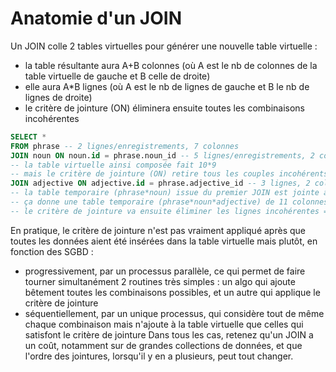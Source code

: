 # Anatomie d'un JOIN
Un JOIN colle 2 tables virtuelles pour générer une nouvelle table virtuelle :
- la table résultante aura A+B colonnes (où A est le nb de colonnes de la table virtuelle de gauche et B celle de droite)
- elle aura A*B lignes (où A est le nb de lignes de gauche et B le nb de lignes de droite)
- le critère de jointure (ON) éliminera ensuite toutes les combinaisons incohérentes
```sql
SELECT *
FROM phrase -- 2 lignes/enregistrements, 7 colonnes
JOIN noun ON noun.id = phrase.noun_id -- 5 lignes/enregistrements, 2 colonnes
-- la table virtuelle ainsi composée fait 10*9
-- mais le critère de jointure (ON) retire tous les couples incohérents => 2 lignes
JOIN adjective ON adjective.id = phrase.adjective_id -- 3 lignes, 2 colonnes
-- la table temporaire (phrase*noun) issue du premier JOIN est jointe à adjective
-- ça donne une table temporaire (phrase*noun*adjective) de 11 colonnes et 6 lignes
-- le critère de jointure va ensuite éliminer les lignes incohérentes => 2 lignes
```
En pratique, le critère de jointure n'est pas vraiment appliqué après que toutes les données aient été insérées dans la table virtuelle mais plutôt, en fonction des SGBD :
- progressivement, par un processus parallèle, ce qui permet de faire tourner simultanément 2 routines très simples : un algo qui ajoute bêtement toutes les combinaisons possibles, et un autre qui applique le critère de jointure
- séquentiellement, par un unique processus, qui considère tout de même chaque combinaison mais n'ajoute à la table virtuelle que celles qui satisfont le critère de jointure
Dans tous les cas, retenez qu'un JOIN a un coût, notamment sur de grandes collections de données, et que l'ordre des jointures, lorsqu'il y en a plusieurs, peut tout changer.